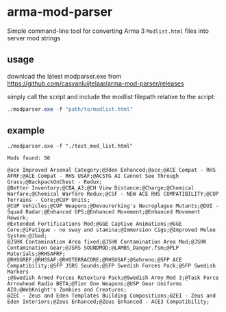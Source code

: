 # arma-mod-parser
Simple command-line tool for converting Arma 3 `Modlist.html` files into server mod strings 

## usage
download the latest modparser.exe from https://github.com/casvanluijtelaar/arma-mod-parser/releases

simply call the script and include the modlist filepath relative to the script:

```powershell
./modparser.exe -f "path/to/modlist.html"
```

## example

```
./modparser.exe -f "./test_mod_list.html"

Mods found: 56

@ace Improved Arsenal Category;@3den Enhanced;@ace;@ACE Compat - RHS AFRF;@ACE Compat - RHS USAF;@ACSTG AI Cannot See Through Grass;@BackpackOnChest - Redux;
@Better Inventory;@CBA_A3;@CH View Distance;@Charge;@Chemical Warfare;@Chemical Warfare Redux;@CSF - NEW ACE RHS COMPATIBILITY;@CUP Terrains - Core;@CUP Units;
@CUP Vehicles;@CUP Weapons;@Devourerking's Necroplague Mutants;@DUI - Squad Radar;@Enhanced GPS;@Enhanced Movement;@Enhanced Movement Rework;
@Extended Fortifications Mod;@GGE Captive Animations;@GGE Core;@iFatigue - no sway and stamina;@Immersion Cigs;@Improved Melee System;@Jbad;
@JSHK Contamination Area fixed;@JSHK Contamination Area Mod;@JSHK Contamination Gear;@JSRS SOUNDMOD;@LAMBS_Danger.fsm;@PLP Materials;@RHSAFRF;
@RHSGREF;@RHSSAF;@RHSTERRACORE;@RHSUSAF;@Sehreno;@SFP ACE Compatibility;@SFP JSRS Sounds;@SFP Swedish Forces Pack;@SFP Swedish Markers
;@Swedish Armed Forces Retexture Pack;@Swedish Army Mod 3;@Task Force Arrowhead Radio BETA;@Tier One Weapons;@USP Gear Uniforms AIO;@WebKnight's Zombies and Creatures;
@ZEC - Zeus and Eden Templates Building Compositions;@ZEI - Zeus and Eden Interiors;@Zeus Enhanced;@Zeus Enhanced - ACE3 Compatibility;
```
